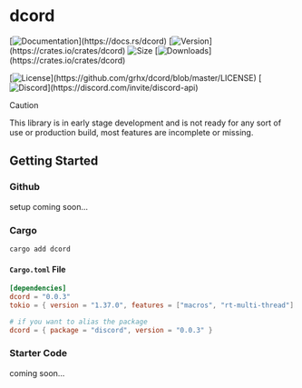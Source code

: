 # dcord

[![Documentation](https://img.shields.io/badge/Docs.rs-gray?logo="docs.rs"&logoColor="yellow")](https://docs.rs/dcord)
[![Version](https://img.shields.io/crates/v/dcord?label="Crates.io"&color="orange"&logo="rust"&logoColor="orange")](https://crates.io/crates/dcord)
![Size](https://img.shields.io/github/languages/code-size/grhx/dcord?label="Size"&color="green")
[![Downloads](https://img.shields.io/crates/d/dcord?label="Downloads"&color="blue")](https://crates.io/crates/dcord)

[![License](https://img.shields.io/github/license/grhx/dcord?label="License"&color="AA55AA")](https://github.com/grhx/dcord/blob/master/LICENSE)
[![Discord](https://img.shields.io/discord/81384788765712384?label="Discord%20API"&logo="discord"&logoColor="7289da"&color="7289da")](https://discord.com/invite/discord-api)

[comment]:<img align="right" src="https://i.imgur.com/QizpY58.png" width="300" />

> [!CAUTION]
>
> This library is in early stage development and is not ready for any sort of use or production build, most features are incomplete or missing.

## Getting Started

### Github
setup coming soon...

### Cargo
```
cargo add dcord
```

#### `Cargo.toml` File
```toml
[dependencies]
dcord = "0.0.3"
tokio = { version = "1.37.0", features = ["macros", "rt-multi-thread"] }

# if you want to alias the package
dcord = { package = "discord", version = "0.0.3" }
```

### Starter Code
coming soon...
